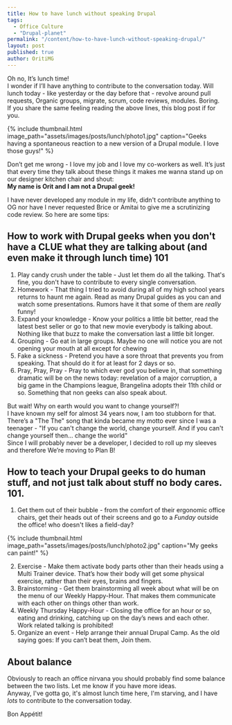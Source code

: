 ```yaml
---
title: How to have lunch without speaking Drupal
tags:
  - Office Culture
  - "Drupal-planet"
permalink: "/content/how-to-have-lunch-without-speaking-drupal/"
layout: post
published: true
author: OritiMG
---
```


Oh no, It’s lunch time!  
I wonder if I’ll have anything to contribute to the conversation today. Will lunch today - like yesterday or the day before that - revolve around pull requests, Organic groups, migrate, scrum, code reviews, modules. Boring.  
If you share the same feeling reading the above lines, this blog post if for you.

{% include thumbnail.html image_path="assets/images/posts/lunch/photo1.jpg" caption="Geeks having a spontaneous reaction to a new version of a Drupal module. I love those guys!" %}

Don’t get me wrong - I love my job and I love my co-workers as well. It’s just that every time they talk about these things it makes me wanna stand up on our designer kitchen chair and shout:  
<strong>My name is Orit and I am not a Drupal geek!</strong>

I have never developed any module in my life, didn't contribute anything to OG nor have I never requested Brice or Amitai to give me a scrutinizing code review. So here are some tips:

<!-- more -->

## How to work with Drupal geeks when you don't have a CLUE what they are talking about  (and even make it through lunch time) 101

1. Play candy crush under the table - Just let them do all the talking. That's fine, you don't have to contribute to every single conversation.
2. Homework - That thing I tried to avoid during all of my high school years returns to haunt me again. Read as many Drupal guides as you can and watch some presentations. Rumors have it that some of them are <em>really</em> funny!
3. Expand your knowledge - Know your politics a little bit better, read the latest best seller or go to that new movie everybody is talking about. Nothing like that buzz to make the conversation last a little bit longer.
4. Grouping - Go eat in large groups. Maybe no one will notice you are not opening your mouth at all except for chewing
5. Fake a sickness - Pretend you have a sore throat that prevents you from speaking. That should do it for at least for 2 days or so.
6. Pray, Pray, Pray - Pray to which ever god you believe in, that something dramatic will be on the news today: revelation of a major corruption, a big game in the Champions league, Brangelina adopts their 11th child or so. Something that non geeks can also speak about.

But wait! Why on earth would you want to change yourself?!  
I have known my self for almost 34 years now, I am too stubborn for that. There’s a "The The" song that kinda became my motto ever since I was a teenager - "If you can't change the world, change yourself. And if you can't change yourself then... change the world"  
Since I will probably never be a developer, I decided to roll up my sleeves and therefore We’re moving to Plan B!

## How to teach your Drupal geeks to do human stuff, and not just talk about stuff no body cares. 101.

1. Get them out of their bubble - from the comfort of their ergonomic office chairs, get their heads out of their screens and go to a <em>Funday</em> outside the office!  who doesn't likes a field-day?

{% include thumbnail.html image_path="assets/images/posts/lunch/photo2.jpg" caption="My geeks can paint!" %}

2. Exercise - Make them activate body parts other than their heads using a Multi Trainer device. That’s how their body will get some physical exercise, rather than their eyes, brains and fingers.
3. Brainstorming - Get them brainstorming all week about what will be on the menu of our Weekly Happy-Hour. That makes them communicate with each other on things other than work.
4. Weekly Thursday Happy-Hour - Closing the office for an hour or so, eating and drinking, catching up on the day’s news and each other. Work related talking is prohibited!
5. Organize an event - Help arrange their annual Drupal Camp. As the old saying goes: If you can’t beat them, Join them.

## About balance
Obviously to reach an office nirvana you should probably find some balance between the two lists. Let me know if you have more ideas.  
Anyway, I've gotta go, it's almost lunch time here, I'm starving, and I have <em>lots</em> to contribute to the conversation today.

Bon Appétit!
